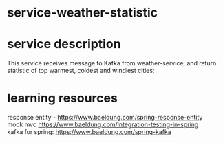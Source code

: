 # service-weather-statistic
# service description 
This service receives message to Kafka from weather-service, and return statistic of top warmest, coldest and windiest cities:  


# learning resources  
response entity - https://www.baeldung.com/spring-response-entity  
mock mvc https://www.baeldung.com/integration-testing-in-spring  
kafka for spring: https://www.baeldung.com/spring-kafka  